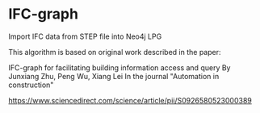 # IFC-graph
Import IFC data from STEP file into Neo4j LPG

This algorithm is based on original work described in the paper:

IFC-graph for facilitating building information access and query
By Junxiang Zhu, Peng Wu, Xiang Lei
In the journal "Automation in construction"

https://www.sciencedirect.com/science/article/pii/S0926580523000389
